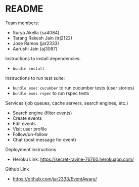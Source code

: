 # README
Team members:
* Surya Akella (sa4084)
* Tarang Rakesh Jain (trj2122)
* Jose Ramos (jar2333)
* Aarushi Jain (aj3087)

Instructions to install dependencies:

* ```bundle install```


Instructions to run test suite:
* ```bundle exec cucumber``` to run cucumber tests (user stories)
* ```bundle exec rspec``` to run rspec tests

Services (job queues, cache servers, search engines, etc.)

* Search engine (filter events)
* Create events
* Edit events
* Visit user profile
* Follow/un-follow
* Chat (post message for event)

Deployment instructions
* Heroku Link: https://secret-ravine-76760.herokuapp.com/

Github Link
* https://github.com/jar2333/EventAware/
